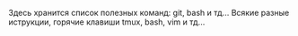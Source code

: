 Здесь хранится список полезных команд: git, bash и тд... 
Всякие разные иструкции, горячие клавиши tmux, bash, vim и тд...
